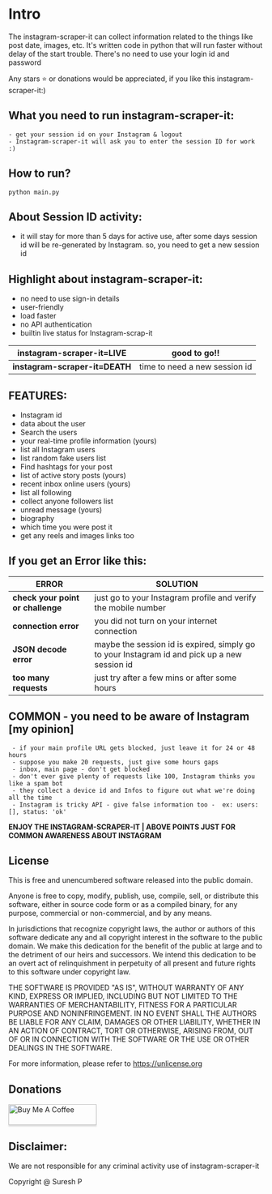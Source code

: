 # Intro

The instagram-scraper-it can collect information related to the things like post date, images, etc.
 It's written code in python that will run faster without delay of the start trouble. 
There's no need to use your login id and password

Any stars ⭐ or donations would be appreciated, if you like this instagram-scraper-it:) 

## What you need to run instagram-scraper-it:
    - get your session id on your Instagram & logout
    - Instagram-scraper-it will ask you to enter the session ID for work :)

## How to run? 

` python main.py `


## About Session ID activity:
- it will stay for more than 5 days for active use, 
      after some days session id will be re-generated by Instagram.
      so, you need to get a new session id


## Highlight about instagram-scraper-it:
- no need to use sign-in details
- user-friendly
- load faster
- no API authentication
- builtin live status for Instagram-scrap-it

| **instagram-scraper-it=LIVE**  | good to go!!                  |
|------------------------------|-------------------------------|
| **instagram-scraper-it=DEATH** | time to need a new session id |


## FEATURES:
   - Instagram id
   - data about the user
   - Search the users
   - your real-time profile information (yours)
   - list all Instagram users
   - list random fake users list
   - Find hashtags for your post
   - list of active story posts (yours)
   - recent inbox online users (yours)
   - list all following
   - collect anyone followers list
   - unread message (yours)
   - biography
   - which time you were post it
   - get any reels and images links too


## If you get an Error like this:

| **ERROR**                         | **SOLUTION**                                                                          |
|-----------------------------------|---------------------------------------------------------------------------------------|
| **check your point or challenge** | just go to your Instagram profile and verify the mobile number                        |
| **connection error**              | you did not turn on your internet connection                                              | 
| **JSON decode error**             | maybe the session id is expired, simply go to your Instagram id and pick up a new session id |
| **too many requests**             | just try after a few mins or after some hours                                           |


## COMMON - you need to be aware of Instagram [my opinion]
     - if your main profile URL gets blocked, just leave it for 24 or 48 hours
     - suppose you make 20 requests, just give some hours gaps
     - inbox, main page - don't get blocked 
     - don't ever give plenty of requests like 100, Instagram thinks you like a spam bot
     - they collect a device id and Infos to figure out what we're doing all the time
     - Instagram is tricky API - give false information too -  ex: users: [], status: 'ok'

**ENJOY THE INSTAGRAM-SCRAPER-IT | ABOVE POINTS JUST FOR COMMON AWARENESS ABOUT INSTAGRAM**
   

## License

This is free and unencumbered software released into the public domain.

Anyone is free to copy, modify, publish, use, compile, sell, or
distribute this software, either in source code form or as a compiled
binary, for any purpose, commercial or non-commercial, and by any
means.

In jurisdictions that recognize copyright laws, the author or authors
of this software dedicate any and all copyright interest in the
software to the public domain. We make this dedication for the benefit
of the public at large and to the detriment of our heirs and
successors. We intend this dedication to be an overt act of
relinquishment in perpetuity of all present and future rights to this
software under copyright law.

THE SOFTWARE IS PROVIDED "AS IS", WITHOUT WARRANTY OF ANY KIND,
EXPRESS OR IMPLIED, INCLUDING BUT NOT LIMITED TO THE WARRANTIES OF
MERCHANTABILITY, FITNESS FOR A PARTICULAR PURPOSE AND NONINFRINGEMENT.
IN NO EVENT SHALL THE AUTHORS BE LIABLE FOR ANY CLAIM, DAMAGES OR
OTHER LIABILITY, WHETHER IN AN ACTION OF CONTRACT, TORT OR OTHERWISE,
ARISING FROM, OUT OF OR IN CONNECTION WITH THE SOFTWARE OR THE USE OR
OTHER DEALINGS IN THE SOFTWARE.

For more information, please refer to <https://unlicense.org>

## Donations
<a href="https://www.buymeacoffee.com/sureshpandiyan" target="_blank"><img src="https://www.buymeacoffee.com/assets/img/custom_images/orange_img.png" alt="Buy Me A Coffee" style="height: 41px !important;width: 174px !important;box-shadow: 0px 3px 2px 0px rgba(190, 190, 190, 0.5) !important;-webkit-box-shadow: 0px 3px 2px 0px rgba(190, 190, 190, 0.5) !important;" ></a>

## Disclaimer:
We are not responsible for any criminal activity use of instagram-scraper-it


Copyright @ Suresh P 
